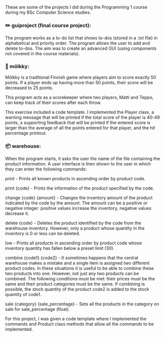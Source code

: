 These are some of the projects I did during the Programming 1 course during my BSc Computer Science studies.


### &#x270F;&#xFE0F; guiproject (final course project):

The program works as a to-do list that shows to-dos (stored in a .txt file)
in alphabetical and priority order. The program allows the user to add and delete to-dos.
The aim was to create an advanced GUI (using components not covered in the course materials).

### &#127922; mölkky:

Mölkky is a traditional Finnish game where players aim to score exactly 50 points.
If a player ends up having more than 50 points, their score will be decreased to 25 points.

This program acts as a scorekeeper where two players, Matti and Teppo, can keep track of
their scores after each throw.

This exercise included a code template. I implemented the Player class, a warning message
that will be printed if the total score of the player is 40-49 points, a supporting feedback
that will be printed if the entered score is larger than the average of all the points entered
for that player, and the hit percentage printout.

### &#128230; warehouse:

When the program starts, it asks the user the name of the file containing the product
information. A user interface is then shown to the user in which they can enter
the following commands:

print - Prints all known products in ascending order by product code.

print {code} - Prints the information of the product specified by the code.

change {code} {amount} - Changes the inventory amount of the product indicated by the code
by the amount. The amount can be a positive or negative integer: positive values increase
the inventory, negative values decrease it.

delete {code} - Deletes the product identified by the code from the warehouse inventory.
However, only a product whose quantity in the inventory is 0 or less can be deleted.

low - Prints all products in ascending order by product code whose inventory quantity has
fallen below a preset limit (30).

combine {code1} {code2} - It sometimes happens that the central warehouse makes a mistake
and a single item is assigned two different product codes. In these situations it is useful
to be able to combine these two products into one. However, not just any two products can be combined.
The following conditions must be met: their prices must be the same and their product categories must be the same.
If combining is possible, the stock quantity of the product code2 is added to the stock quantity of code1.

sale {category} {sale_percentage} - Sets all the products in the category on sale for sale_percentage (float).

For this project, I was given a code template where I implemented the commands and Product class methods
that allow all the commands to be implemented.

